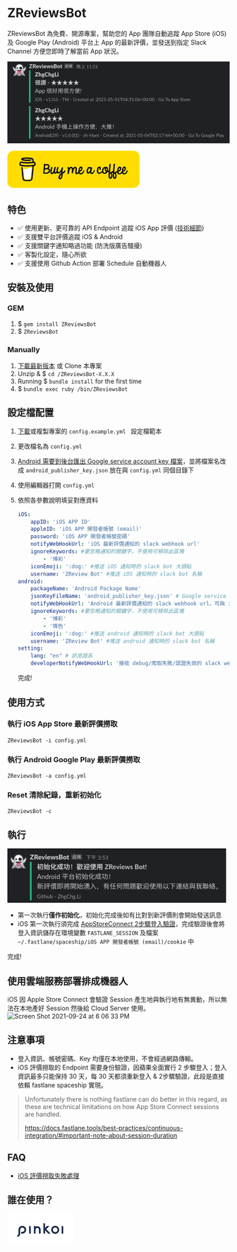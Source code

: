 # ZReviewsBot

ZReviewsBot 為免費、開源專案，幫助您的 App 團隊自動追蹤 App Store (iOS) 及 Google Play (Android) 平台上 App 的最新評價，並發送到指定 Slack Channel 方便您即時了解當前 App 狀況。

![2](doc/images/2.png)

[![Buy Me A Coffe](doc/images/buy.png)](https://www.buymeacoffee.com/zhgchgli)

## 特色

- ✅ 使用更新、更可靠的 API Endpoint 追蹤 iOS App 評價 ([技術細節](https://medium.com/zrealm-ios-dev/appstore-apps-reviews-bot-%E9%82%A3%E4%BA%9B%E4%BA%8B-cb0c68c33994))
- ✅ 支援雙平台評價追蹤 iOS & Android
- ✅ 支援關鍵字通知略過功能 (防洗版廣告騷擾)
- ✅ 客製化設定，隨心所欲
- ✅ 支援使用 Github Action 部署 Schedule 自動機器人

## 安裝及使用

### GEM

1. $ `gem install ZReviewsBot`
2. $ `ZReviewsBot`

### Manually

1. [下載最新版本](https://github.com/ZhgChgLi/ZReviewsBot/releases/latest) 或 Clone 本專案
2. Unzip & $ `cd /ZReviewsBot-X.X.X`
3. Running $ `bundle install` for the first time
4. $ `bundle exec ruby /bin/ZReviewsBot`

## 設定檔配置

1. [下載](https://github.com/ZhgChgLi/ZReviewsBot/blob/main/config.example.yml)或複製專案的 `config.example.yml ` 設定檔範本

2. 更改檔名為 `config.yml`

3. [Android 需要到後台匯出 Google service account key 檔案](https://binx.io/blog/2021/03/07/how-to-create-your-own-google-service-account-key-file/)，並將檔案名改成 `android_publisher_key.json` 放在與 `config.yml` 同個目錄下

4. 使用編輯器打開 `config.yml`

5. 依照各參數說明填妥對應資料

   ```YAML
   iOS:
       appID: 'iOS APP ID'
       appleID: 'iOS APP 開發者帳號 (email)'
       password: 'iOS APP 開發者帳號密碼'
       notifyWebHookUrl: 'iOS 最新評價通知的 slack webhook url'
       ignoreKeywords: #要忽略通知的關鍵字，不使用可移除此區塊
           - '博彩'
       iconEmoji: ':dog:' #推送 iOS 通知時的 slack bot 大頭貼
       username: 'ZReview Bot' #推送 iOS 通知時的 slack bot 名稱
   android:
       packageName: 'Android Package Name'
       jsonKeyFileName: 'android_publisher_key.json' # Google service account key 檔案名稱，需與 config.yml 在同個目錄下
       notifyWebHookUrl: 'Android 最新評價通知的 slack webhook url，可與 iOS 相同'
       ignoreKeywords: #要忽略通知的關鍵字，不使用可移除此區塊
           - '博彩'
           - '情色'
       iconEmoji: ':dog:' #推送 android 通知時的 slack bot 大頭貼
       username: 'ZReview Bot' #推送 android 通知時的 slack bot 名稱
   setting:
       lang: "en" # 訊息語系
       developerNotifyWebHookUrl: '接收 debug/爬取失敗/認證失效的 slack webhook url'
   ```

   完成!

## 使用方式

### 執行 iOS App Store 最新評價撈取

`ZReviewsBot -i config.yml`

### 執行 Android Google Play 最新評價撈取

`ZReviewsBot -a config.yml`

### Reset 清除紀錄，重新初始化

`ZReviewsBot -c`

## 執行

![1](doc/images/1.png)

- 第一次執行**僅作初始化**，初始化完成後如有比對到新評價則會開始發送訊息
- iOS 第一次執行須完成 [AppStoreConnect 2步驟登入驗證](https://appstoreconnect.apple.com/)，完成驗證後會將登入資訊儲存在環境變數 `FASTLANE_SESSION` 及檔案 `~/.fastlane/spaceship/iOS APP 開發者帳號 (email)/cookie` 中

完成!

## 使用雲端服務部署排成機器人

iOS 因 Apple Store Connect 會驗證 Session 產生地與執行地有無異動，所以無法在本地產好 Session 然後給 Cloud Server 使用。
![Screen Shot 2021-09-24 at 6 06 33 PM](https://user-images.githubusercontent.com/33706588/134657612-c2f90bc2-43c0-465d-a4e0-08e0403ab359.png)



## 注意事項

- 登入資訊、帳號密碼、Key 均僅在本地使用，不會經過網路傳輸。
- iOS 評價撈取的 Endpoint 需要身份驗證，因蘋果全面實行 2 步驟登入；登入資訊最多只能保持 30 天，每 30 天都須重新登入 & 2步驟驗證，此段是直接依賴 fastlane spaceship 實現。

> Unfortunately there is nothing fastlane can do better in this regard, as these are technical limitations on how App Store Connect sessions are handled.
>
> https://docs.fastlane.tools/best-practices/continuous-integration/#important-note-about-session-duration

## FAQ

- [iOS 評價撈取失敗處理](doc/iOSSessionInvaild.md)


## 誰在使用？

[![Pinkoi Logo](doc/images/use/pinkoi.jpg)](https://www.pinkoi.com/) 
